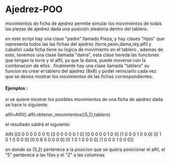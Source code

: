 # Ajedrez-POO

movimientos de ficha de ajedrez
 permite simular los movimientos de todas las piezas de ajedrez dada una posición aleatoria dentro del tablero.
 
 en este script hay una clase "padre" llamado Pieza, y hay clases "hijos" que representa todos las las fichas del ajedrez (torre,peon,dama,rey,alfil y caballo) cada ficha tiene su logica de movimiento en el tablero , ademas de esto, tenemos una clase llamada "dama", esta clase hereda las funciones que tengan la torre y el alfil, ya que la dama, puede moverse con la combinacion de ellos .
 finalmente hay una clase llamada "tablero" su funcion es crear el tablero del ajedrez (8x8) y poder reiniciarlo cada vez que se desea mostrar los movimientos de las fichas correspondientes.

#### Ejemplos :
si se quiere mostrar los posibles movimientos de una ficha de ajedrez dada se hace lo siguiente:

alfil=Alfil()
alfil.obtener_movimientos((5,2),tablero) 

el resultado saldrá el siguiente:

Alfil
[[0 0 0 0 0 0 0 1]
 [0 0 0 0 0 0 1 0]
 [0 0 0 0 0 1 0 0]
 [1 0 0 0 1 0 0 0]
 [0 1 0 1 0 0 0 0]
 [0 0 8 0 0 0 0 0]
 [0 1 0 1 0 0 0 0]
 [1 0 0 0 1 0 0 0]]

en donde se (5,2) pertenece  a la posicion  que se quiera posicionar el alfil, 
el "5" pertenece a las filas y el "2"  a las columnas
